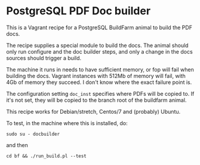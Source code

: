 PostgreSQL PDF Doc builder
==========================

This is a Vagrant recipe for a PostgreSQL BuildFarm animal to build
the PDF docs.

The recipe supplies a special module to build the docs. The animal should
only run configure and the doc builder steps, and only a change in the
docs sources should trigger a build.

The machine it runs in needs to have sufficient memory, or fop will
fail when building the docs. Vagrant instances with 512Mb of memory will fail,
with 4Gb of memory they succeed. I don't know where the exact failure point
is.

The configuration setting `doc_inst` specifies where PDFs will be copied to.
If it's not set, they will be copied to the branch root of the buildfarm
animal.

This recipe works for Debian/stretch, Centos/7 and (probably) Ubuntu.

To test, in the machine where this is installed, do:

```
sudo su - docbuilder
```

and then

```
cd bf && ./run_build.pl --test
```
